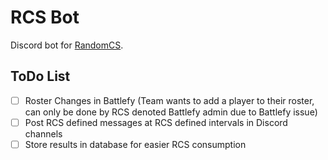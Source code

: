 # RCS Bot

Discord bot for [RandomCS](http://randomcs.com).

## ToDo List

* [ ] Roster Changes in Battlefy (Team wants to add a player to their roster, can only be done by RCS denoted Battlefy admin due to Battlefy issue)
* [ ] Post RCS defined messages at RCS defined intervals in Discord channels
* [ ] Store results in database for easier RCS consumption
